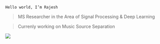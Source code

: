 ```
Hello world, I’m Rajesh
```
> MS Researcher in the Area of Signal Processing & Deep Learning

> Currenly working on Music Source Separation

![](https://komarev.com/ghpvc/?username=its-rajesh&color=red&style=for-the-badge&label=VIEWERS+COUNT)

<!---
its-rajesh/its-rajesh is a ✨ special ✨ repository because its `README.md` (this file) appears on your GitHub profile.
You can click the Preview link to take a look at your changes.
--->
